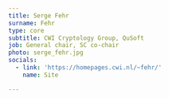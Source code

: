 ```yaml
---
title: Serge Fehr
surname: Fehr
type: core
subtitle: CWI Cryptology Group, QuSoft
job: General chair, SC co-chair
photo: serge_fehr.jpg
socials:
  - link: 'https://homepages.cwi.nl/~fehr/'
    name: Site

---
```

